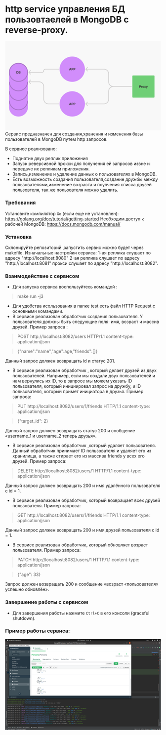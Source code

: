 # http service управления БД пользовтаелей в MongoDB c reverse-proxy.
![img.png](image/img.png)
Сервис предназначен для создания,хранения и изменения базы пользователей в MongoDB путем http запросов.

В сервисе реализовано:
- Поднятие двух реплик приложения
- Запуск реверсивной прокси для получения ей запросов извне и передаче их репликам приложения.
- Запись,изменение и удаление данных о пользователях в MongoDB.
- Есть возможность создания пользователя,создание дружбы между пользователями,изменение возраста и поулчения списка друзей пользовтеля,
так же пользовтеля можно удалить.

### Требования
Установите компилятор `Go` (если еще не установлен): https://golang.org/doc/tutorial/getting-started
Необходим доступ к рабочей MongoDB: https://docs.mongodb.com/manual/

### Установка
Склонируйте репозиторий ,запустить сервис можно будет через makefile.
Изначальные настройки сервиса:
1-ая реплика слушает по адресу "http://localhost:8080"
2-ая реплика слушает по адресу "http://localhost:8081"
прокси слушает по адресу "http://localhost:8082".

### Взаимодействие с сервисом
- Для запуска сервиса воспользуйтесь командой :
>make run -j3

- Для удобства исользования в папке test есть файл HTTP Request с основными командами.
- В сервисе реализован обработчик создания пользователя. У пользователя должны быть следующие поля: имя, возраст и
  массив друзей. Пример запроса :

>POST http://localhost:8082/users HTTP/1.1
content-type: application/json

>{"name":"name","age":age,"friends":[]}

Данный запрос должен возвращать id и статус 201.

- В сервисе реализован обработчик , который делает друзей из двух пользователей. Например, если мы создали двух
пользователей и нам вернулись их ID, то в запросе мы можем указать ID пользователя, который инициировал запрос на
дружбу, и ID пользователя, который примет инициатора в друзья. Пример запроса:

>PUT  http://localhost:8082/users/1/friends HTTP/1.1
content-type: application/json

>{"target_id": 2}

Данный запрос должен возвращать статус 200 и сообщение «username_1 и username_2 теперь друзья».

- В сервисе реализован обработчик ,который удаляет пользователя. Данный обработчик принимает ID пользователя и
удаляет его из хранилища, а также стирает его из массива friends у всех его друзей. Пример запроса:

>DELETE http://localhost:8082/users/1 HTTP/1.1
content-type: application/json

Данный запрос должен возвращать 200 и имя удалённого пользователя с id = 1.

- В сервисе реализован обработчик, который возвращает всех друзей пользователя. Пример запроса:

>GET  http://localhost:8082/users/1/friends HTTP/1.1
content-type: application/json

Данный запрос должен возвращать 200 и имя друзей пользователя с id = 1.

- В сервисе реализован обработчик, который обновляет возраст пользователя. Пример запроса:

>PATCH http://localhost:8082/users/1 HTTP/1.1
content-type: application/json

>{"age": 33}

Запрос должен возвращать 200 и сообщение «возраст «пользователя» успешно обновлён».

### Завершение работы с сервисом
- Для завершения работы нажмите `Ctrl+C` в его консоли (graceful shutdown).

### Пример работы сервиса:
![](image/example.png)